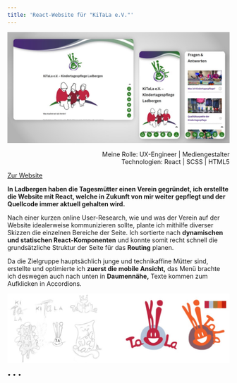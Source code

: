 ```yaml
---
title: 'React-Website für "KiTaLa e.V."'
---
```


![Vereinsseite der Tagesmütter](../images/WebsiteMockup_KiTaLa.jpg)

<div  style="text-align: right">Meine Rolle: UX-Engineer | Mediengestalter</div>
<div style="text-align: right">Technologien: React | SCSS | HTML5</div>

[Zur Website](https://kitala-ladbergen.de)

**In Ladbergen haben die Tagesmütter einen Verein gegründet, ich erstellte die Website mit React, welche in Zukunft von mir weiter gepflegt und der Quellcode immer aktuell gehalten wird.**

Nach einer kurzen online User-Research, wie und was der Verein auf der Website idealerweise kommunizieren sollte, plante ich mithilfe diverser Skizzen die einzelnen Bereiche der Seite. Ich sortierte nach **dynamischen und statischen React-Komponenten** und konnte somit recht schnell die grundsätzliche Struktur der Seite für das **Routing** planen.

Da die Zielgruppe hauptsächlich junge und technikaffine Mütter sind, erstellte und optimierte ich **zuerst die mobile Ansicht,** das Menü brachte ich deswegen auch nach unten in **Daumennähe,** Texte kommen zum Aufklicken in Accordions.

![Logoskizzen und Farbschemen](../images/LogoMockup_KiTaLa.jpg)

<p>&bull; &bull; &bull;</p>
